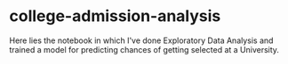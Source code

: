 # college-admission-analysis
Here lies the notebook in which I've done Exploratory Data Analysis and trained a model for predicting chances of getting selected at a University.
